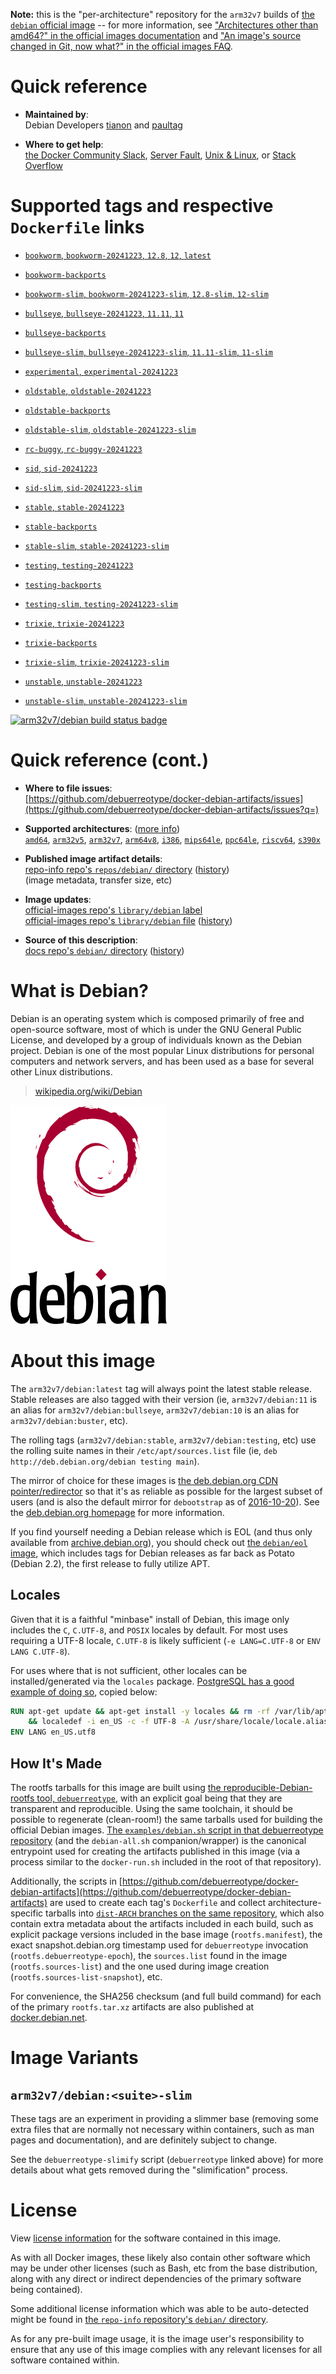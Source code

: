 <!--

********************************************************************************

WARNING:

    DO NOT EDIT "debian/README.md"

    IT IS AUTO-GENERATED

    (from the other files in "debian/" combined with a set of templates)

********************************************************************************

-->

**Note:** this is the "per-architecture" repository for the `arm32v7` builds of [the `debian` official image](https://hub.docker.com/_/debian) -- for more information, see ["Architectures other than amd64?" in the official images documentation](https://github.com/docker-library/official-images#architectures-other-than-amd64) and ["An image's source changed in Git, now what?" in the official images FAQ](https://github.com/docker-library/faq#an-images-source-changed-in-git-now-what).

# Quick reference

-	**Maintained by**:  
	Debian Developers [tianon](https://qa.debian.org/developer.php?login=tianon) and [paultag](https://qa.debian.org/developer.php?login=paultag)

-	**Where to get help**:  
	[the Docker Community Slack](https://dockr.ly/comm-slack), [Server Fault](https://serverfault.com/help/on-topic), [Unix & Linux](https://unix.stackexchange.com/help/on-topic), or [Stack Overflow](https://stackoverflow.com/help/on-topic)

# Supported tags and respective `Dockerfile` links

-	[`bookworm`, `bookworm-20241223`, `12.8`, `12`, `latest`](https://github.com/debuerreotype/docker-debian-artifacts/blob/997dca5116e3abb92ac42a8ce895c96f53a321a4/bookworm/oci/index.json)

-	[`bookworm-backports`](https://github.com/debuerreotype/docker-debian-artifacts/blob/997dca5116e3abb92ac42a8ce895c96f53a321a4/bookworm/backports/Dockerfile)

-	[`bookworm-slim`, `bookworm-20241223-slim`, `12.8-slim`, `12-slim`](https://github.com/debuerreotype/docker-debian-artifacts/blob/997dca5116e3abb92ac42a8ce895c96f53a321a4/bookworm/slim/oci/index.json)

-	[`bullseye`, `bullseye-20241223`, `11.11`, `11`](https://github.com/debuerreotype/docker-debian-artifacts/blob/997dca5116e3abb92ac42a8ce895c96f53a321a4/bullseye/oci/index.json)

-	[`bullseye-backports`](https://github.com/debuerreotype/docker-debian-artifacts/blob/997dca5116e3abb92ac42a8ce895c96f53a321a4/bullseye/backports/Dockerfile)

-	[`bullseye-slim`, `bullseye-20241223-slim`, `11.11-slim`, `11-slim`](https://github.com/debuerreotype/docker-debian-artifacts/blob/997dca5116e3abb92ac42a8ce895c96f53a321a4/bullseye/slim/oci/index.json)

-	[`experimental`, `experimental-20241223`](https://github.com/debuerreotype/docker-debian-artifacts/blob/997dca5116e3abb92ac42a8ce895c96f53a321a4/experimental/Dockerfile)

-	[`oldstable`, `oldstable-20241223`](https://github.com/debuerreotype/docker-debian-artifacts/blob/997dca5116e3abb92ac42a8ce895c96f53a321a4/oldstable/oci/index.json)

-	[`oldstable-backports`](https://github.com/debuerreotype/docker-debian-artifacts/blob/997dca5116e3abb92ac42a8ce895c96f53a321a4/oldstable/backports/Dockerfile)

-	[`oldstable-slim`, `oldstable-20241223-slim`](https://github.com/debuerreotype/docker-debian-artifacts/blob/997dca5116e3abb92ac42a8ce895c96f53a321a4/oldstable/slim/oci/index.json)

-	[`rc-buggy`, `rc-buggy-20241223`](https://github.com/debuerreotype/docker-debian-artifacts/blob/997dca5116e3abb92ac42a8ce895c96f53a321a4/rc-buggy/Dockerfile)

-	[`sid`, `sid-20241223`](https://github.com/debuerreotype/docker-debian-artifacts/blob/997dca5116e3abb92ac42a8ce895c96f53a321a4/sid/oci/index.json)

-	[`sid-slim`, `sid-20241223-slim`](https://github.com/debuerreotype/docker-debian-artifacts/blob/997dca5116e3abb92ac42a8ce895c96f53a321a4/sid/slim/oci/index.json)

-	[`stable`, `stable-20241223`](https://github.com/debuerreotype/docker-debian-artifacts/blob/997dca5116e3abb92ac42a8ce895c96f53a321a4/stable/oci/index.json)

-	[`stable-backports`](https://github.com/debuerreotype/docker-debian-artifacts/blob/997dca5116e3abb92ac42a8ce895c96f53a321a4/stable/backports/Dockerfile)

-	[`stable-slim`, `stable-20241223-slim`](https://github.com/debuerreotype/docker-debian-artifacts/blob/997dca5116e3abb92ac42a8ce895c96f53a321a4/stable/slim/oci/index.json)

-	[`testing`, `testing-20241223`](https://github.com/debuerreotype/docker-debian-artifacts/blob/997dca5116e3abb92ac42a8ce895c96f53a321a4/testing/oci/index.json)

-	[`testing-backports`](https://github.com/debuerreotype/docker-debian-artifacts/blob/997dca5116e3abb92ac42a8ce895c96f53a321a4/testing/backports/Dockerfile)

-	[`testing-slim`, `testing-20241223-slim`](https://github.com/debuerreotype/docker-debian-artifacts/blob/997dca5116e3abb92ac42a8ce895c96f53a321a4/testing/slim/oci/index.json)

-	[`trixie`, `trixie-20241223`](https://github.com/debuerreotype/docker-debian-artifacts/blob/997dca5116e3abb92ac42a8ce895c96f53a321a4/trixie/oci/index.json)

-	[`trixie-backports`](https://github.com/debuerreotype/docker-debian-artifacts/blob/997dca5116e3abb92ac42a8ce895c96f53a321a4/trixie/backports/Dockerfile)

-	[`trixie-slim`, `trixie-20241223-slim`](https://github.com/debuerreotype/docker-debian-artifacts/blob/997dca5116e3abb92ac42a8ce895c96f53a321a4/trixie/slim/oci/index.json)

-	[`unstable`, `unstable-20241223`](https://github.com/debuerreotype/docker-debian-artifacts/blob/997dca5116e3abb92ac42a8ce895c96f53a321a4/unstable/oci/index.json)

-	[`unstable-slim`, `unstable-20241223-slim`](https://github.com/debuerreotype/docker-debian-artifacts/blob/997dca5116e3abb92ac42a8ce895c96f53a321a4/unstable/slim/oci/index.json)

[![arm32v7/debian build status badge](https://img.shields.io/jenkins/s/https/doi-janky.infosiftr.net/job/multiarch/job/arm32v7/job/debian.svg?label=arm32v7/debian%20%20build%20job)](https://doi-janky.infosiftr.net/job/multiarch/job/arm32v7/job/debian/)

# Quick reference (cont.)

-	**Where to file issues**:  
	[https://github.com/debuerreotype/docker-debian-artifacts/issues](https://github.com/debuerreotype/docker-debian-artifacts/issues?q=)

-	**Supported architectures**: ([more info](https://github.com/docker-library/official-images#architectures-other-than-amd64))  
	[`amd64`](https://hub.docker.com/r/amd64/debian/), [`arm32v5`](https://hub.docker.com/r/arm32v5/debian/), [`arm32v7`](https://hub.docker.com/r/arm32v7/debian/), [`arm64v8`](https://hub.docker.com/r/arm64v8/debian/), [`i386`](https://hub.docker.com/r/i386/debian/), [`mips64le`](https://hub.docker.com/r/mips64le/debian/), [`ppc64le`](https://hub.docker.com/r/ppc64le/debian/), [`riscv64`](https://hub.docker.com/r/riscv64/debian/), [`s390x`](https://hub.docker.com/r/s390x/debian/)

-	**Published image artifact details**:  
	[repo-info repo's `repos/debian/` directory](https://github.com/docker-library/repo-info/blob/master/repos/debian) ([history](https://github.com/docker-library/repo-info/commits/master/repos/debian))  
	(image metadata, transfer size, etc)

-	**Image updates**:  
	[official-images repo's `library/debian` label](https://github.com/docker-library/official-images/issues?q=label%3Alibrary%2Fdebian)  
	[official-images repo's `library/debian` file](https://github.com/docker-library/official-images/blob/master/library/debian) ([history](https://github.com/docker-library/official-images/commits/master/library/debian))

-	**Source of this description**:  
	[docs repo's `debian/` directory](https://github.com/docker-library/docs/tree/master/debian) ([history](https://github.com/docker-library/docs/commits/master/debian))

# What is Debian?

Debian is an operating system which is composed primarily of free and open-source software, most of which is under the GNU General Public License, and developed by a group of individuals known as the Debian project. Debian is one of the most popular Linux distributions for personal computers and network servers, and has been used as a base for several other Linux distributions.

> [wikipedia.org/wiki/Debian](https://en.wikipedia.org/wiki/Debian)

![logo](https://raw.githubusercontent.com/docker-library/docs/b449be7df57e9ed9086bb5821bfb5d6cdc5d67a4/debian/logo.png)

# About this image

The `arm32v7/debian:latest` tag will always point the latest stable release. Stable releases are also tagged with their version (ie, `arm32v7/debian:11` is an alias for `arm32v7/debian:bullseye`, `arm32v7/debian:10` is an alias for `arm32v7/debian:buster`, etc).

The rolling tags (`arm32v7/debian:stable`, `arm32v7/debian:testing`, etc) use the rolling suite names in their `/etc/apt/sources.list` file (ie, `deb http://deb.debian.org/debian testing main`).

The mirror of choice for these images is [the deb.debian.org CDN pointer/redirector](https://deb.debian.org) so that it's as reliable as possible for the largest subset of users (and is also the default mirror for `debootstrap` as of [2016-10-20](https://anonscm.debian.org/cgit/d-i/debootstrap.git/commit/?id=9e8bc60ad1ccf3a25ce7890526b70059f3e770de)). See the [deb.debian.org homepage](https://deb.debian.org) for more information.

If you find yourself needing a Debian release which is EOL (and thus only available from [archive.debian.org](http://archive.debian.org)), you should check out [the `debian/eol` image](https://hub.docker.com/r/debian/eol/), which includes tags for Debian releases as far back as Potato (Debian 2.2), the first release to fully utilize APT.

## Locales

Given that it is a faithful "minbase" install of Debian, this image only includes the `C`, `C.UTF-8`, and `POSIX` locales by default. For most uses requiring a UTF-8 locale, `C.UTF-8` is likely sufficient (`-e LANG=C.UTF-8` or `ENV LANG C.UTF-8`).

For uses where that is not sufficient, other locales can be installed/generated via the `locales` package. [PostgreSQL has a good example of doing so](https://github.com/docker-library/postgres/blob/69bc540ecfffecce72d49fa7e4a46680350037f9/9.6/Dockerfile#L21-L24), copied below:

```dockerfile
RUN apt-get update && apt-get install -y locales && rm -rf /var/lib/apt/lists/* \
	&& localedef -i en_US -c -f UTF-8 -A /usr/share/locale/locale.alias en_US.UTF-8
ENV LANG en_US.utf8
```

## How It's Made

The rootfs tarballs for this image are built using [the reproducible-Debian-rootfs tool, `debuerreotype`](https://github.com/debuerreotype/debuerreotype), with an explicit goal being that they are transparent and reproducible. Using the same toolchain, it should be possible to regenerate (clean-room!) the same tarballs used for building the official Debian images. [The `examples/debian.sh` script in that debuerreotype repository](https://github.com/debuerreotype/debuerreotype/blob/master/examples/debian.sh) (and the `debian-all.sh` companion/wrapper) is the canonical entrypoint used for creating the artifacts published in this image (via a process similar to the `docker-run.sh` included in the root of that repository).

Additionally, the scripts in [https://github.com/debuerreotype/docker-debian-artifacts](https://github.com/debuerreotype/docker-debian-artifacts) are used to create each tag's `Dockerfile` and collect architecture-specific tarballs into [`dist-ARCH` branches on the same repository](https://github.com/debuerreotype/docker-debian-artifacts/branches), which also contain extra metadata about the artifacts included in each build, such as explicit package versions included in the base image (`rootfs.manifest`), the exact snapshot.debian.org timestamp used for `debuerreotype` invocation (`rootfs.debuerreotype-epoch`), the `sources.list` found in the image (`rootfs.sources-list`) and the one used during image creation (`rootfs.sources-list-snapshot`), etc.

For convenience, the SHA256 checksum (and full build command) for each of the primary `rootfs.tar.xz` artifacts are also published at [docker.debian.net](https://docker.debian.net/).

# Image Variants

## `arm32v7/debian:<suite>-slim`

These tags are an experiment in providing a slimmer base (removing some extra files that are normally not necessary within containers, such as man pages and documentation), and are definitely subject to change.

See the `debuerreotype-slimify` script (`debuerreotype` linked above) for more details about what gets removed during the "slimification" process.

# License

View [license information](https://www.debian.org/social_contract#guidelines) for the software contained in this image.

As with all Docker images, these likely also contain other software which may be under other licenses (such as Bash, etc from the base distribution, along with any direct or indirect dependencies of the primary software being contained).

Some additional license information which was able to be auto-detected might be found in [the `repo-info` repository's `debian/` directory](https://github.com/docker-library/repo-info/tree/master/repos/debian).

As for any pre-built image usage, it is the image user's responsibility to ensure that any use of this image complies with any relevant licenses for all software contained within.
